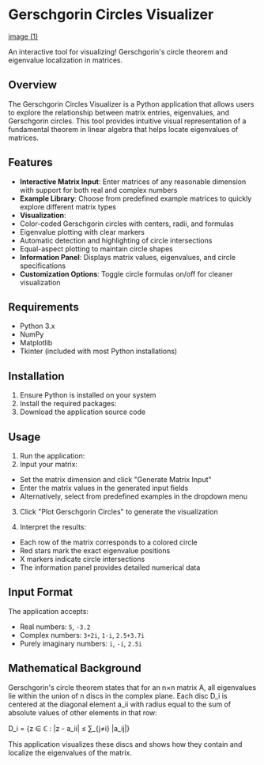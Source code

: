# Gerschgorin Circles Visualizer


[image (1)](https://github.com/user-attachments/assets/259e1eac-fcc6-44d4-9508-a493e5877274)

An interactive tool for visualizing! 
Gerschgorin's circle theorem and eigenvalue localization in matrices.

## Overview

The Gerschgorin Circles Visualizer is a Python application that allows users to explore the relationship between matrix entries, eigenvalues, and Gerschgorin circles. This tool provides intuitive visual representation of a fundamental theorem in linear algebra that helps locate eigenvalues of matrices.

## Features

- **Interactive Matrix Input**: Enter matrices of any reasonable dimension with support for both real and complex numbers
- **Example Library**: Choose from predefined example matrices to quickly explore different matrix types
- **Visualization**:
 - Color-coded Gerschgorin circles with centers, radii, and formulas
 - Eigenvalue plotting with clear markers
 - Automatic detection and highlighting of circle intersections
 - Equal-aspect plotting to maintain circle shapes
- **Information Panel**: Displays matrix values, eigenvalues, and circle specifications
- **Customization Options**: Toggle circle formulas on/off for cleaner visualization

## Requirements

- Python 3.x
- NumPy
- Matplotlib
- Tkinter (included with most Python installations)

## Installation

1. Ensure Python is installed on your system
2. Install the required packages:
3. Download the application source code

## Usage

1. Run the application:
2. Input your matrix:
- Set the matrix dimension and click "Generate Matrix Input"
- Enter the matrix values in the generated input fields
- Alternatively, select from predefined examples in the dropdown menu

3. Click "Plot Gerschgorin Circles" to generate the visualization

4. Interpret the results:
- Each row of the matrix corresponds to a colored circle
- Red stars mark the exact eigenvalue positions
- X markers indicate circle intersections
- The information panel provides detailed numerical data

## Input Format

The application accepts:
- Real numbers: `5`, `-3.2`
- Complex numbers: `3+2i`, `1-i`, `2.5+3.7i`
- Purely imaginary numbers: `i`, `-i`, `2.5i`

## Mathematical Background

Gerschgorin's circle theorem states that for an n×n matrix A, all eigenvalues lie within the union of n discs in the complex plane. Each disc D_i is centered at the diagonal element a_ii with radius equal to the sum of absolute values of other elements in that row:

D_i = {z ∈ ℂ : |z - a_ii| ≤ ∑_{j≠i} |a_ij|}

This application visualizes these discs and shows how they contain and localize the eigenvalues of the matrix.
